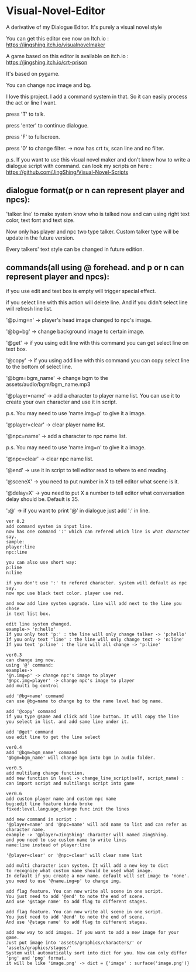 # Visual-Novel-Editor
A derivative of my Dialogue Editor. It's purely a visual novel style

You can get this editor exe now on Itch.io : https://jingshing.itch.io/visualnovelmaker

A game based on this editor is available on itch.io : https://jingshing.itch.io/crt-prison

It's based on pygame.

You can change npc image and bg.

I love this project. I add a command system in that. So it can easily process the act or line I want.

press 'T' to talk.

press 'enter' to continue dialogue.

press 'F' to fullscreen.

press '0' to change filter. -> now has crt tv, scan line and no filter.

p.s. If you want to use this visual novel maker and don't know how to write a dialogue script with command. can look my scripts
on here : https://github.com/JingShing/Visual-Novel-Scripts

dialogue format(p or n can represent player and npcs):
---

'talker:line' to make system know who is talked now and can using right text color, text font and text size.

Now only has player and npc two type talker. Custom talker type will be update in the future version.

Every talkers' text style can be changed in future edition.

commands(all using @ forehead. and p or n can represent player and npcs):
---

if you use edit and text box is empty will trigger special effect.

if you select line with this action will delete line. And if you didn't select line will refresh line list.

'@p.img=n' -> player's head image changed to npc's image.

'@bg=bg' -> change background image to certain image.

'@get' -> if you using edit line with this command you can get select line on text box.

'@copy' -> if you using add line with this command you can copy select line to the bottom of select line.

'@bgm=bgm_name' -> change bgm to the assets/audio/bgm/bgm_name.mp3

'@player=name' -> add a character to player name list. You can use it to create your own character and use it in script.

p.s. You may need to use 'name.img=p' to give it a image.

'@player=clear' -> clear player name list.

'@npc=name' -> add a character to npc name list.

p.s. You may need to use 'name.img=n' to give it a image.

'@npc=clear' -> clear npc name list.

'@end' -> use it in script to tell editor read to where to end reading.

'@sceneX' -> you need to put number in X to tell editor what scene is it.

'@delay=X' -> you need to put X a number to tell editor what conversation delay should be. Default is 35.

':@' -> if you want to print '@' in dialogue just add ':' in line.

```
ver 0.2
add command system in input line.
now has one command ':' which can refered which line is what character say.
sample:
player:line
npc:line

you can also use short way:
p:line
n:line

if you don't use ':' to refered character. system will default as npc say.
now npc use black text color. player use red.

and now add line system upgrade. line will add next to the line you chose
in text list box.

edit line system changed.
example-> 'n:hello'
If you only text 'p:' : the line will only change talker -> 'p:hello'
If you only text 'line' : the line will only change text -> 'n:line'
If you text 'p:line' : the line will all change -> 'p:line'

ver0.3
can change img now.
using '@' command:
examples->
'@n.img=p' -> change npc's image to player
'@npc.img=player' -> change npc's image to player
add multi bg control

add '@bg=name' command
can use @bg=name to change bg to the name level had bg name.

add '@copy' command
if you type @same and click add line button. It will copy the line
you select in list. and add same line under it.

add '@get' command
use edit line to get the line select

ver0.4
add '@bgm=bgm_name' command
'@bgm=bgm_name' will change bgm into bgm in audio folder.

ver0.5
add multilang change function.
add new function in level -> change_line_script(self, script_name) :
can import script and multilangs script into game

ver0.6
add custom player name and custom npc name
bug:edit line feature kinda broke
fixed:level.language_change func init the lines

add new command in script : 
'@player=name' and '@npc=name' will add name to list and can refer as character name.
example -> '@player=JingShing' character will named JingShing.
and you need to use custom name to write lines
name:line instead of player:line

'@player=clear' or '@npc=clear' will clear name list

add multi character icon system. It will add a new key to dict
to recognize what custom name should be used what image.
In default if you create a new name. default will set image to 'none'.
you need to use '@name.img=p' to change img.

add flag feature. You can now write all scene in one script.
You just need to add '@end' to note the end of scene.
And use '@stage name' to add flag to different stages.

add flag feature. You can now write all scene in one script.
You just need to add '@end' to note the end of scene.
And use '@stage name' to add flag to different stages.

add new way to add images. If you want to add a new image for your game.
Just put image into 'assets/graphics/characters/' or 'assets/graphics/stages/'
System will automatically sort into dict for you. Now can only differ 'png' and 'png' format.
it will be like 'image.png' -> dict = {'image' : surface('image.png')}
```

